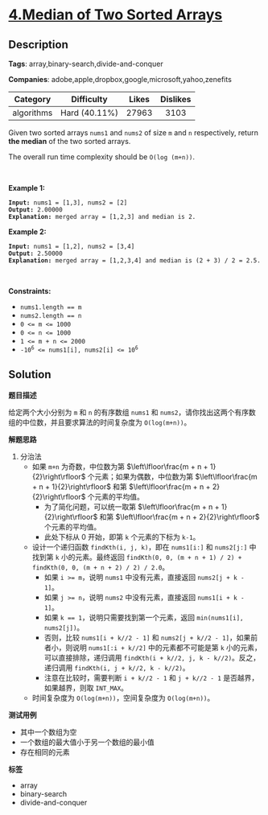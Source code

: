 # [4.Median of Two Sorted Arrays](https://leetcode.com/problems/median-of-two-sorted-arrays/description/)

## Description

**Tags**: array,binary-search,divide-and-conquer

**Companies**: adobe,apple,dropbox,google,microsoft,yahoo,zenefits

|  Category  |  Difficulty   | Likes | Dislikes |
| :--------: | :-----------: | :---: | :------: |
| algorithms | Hard (40.11%) | 27963 |   3103   |

<p>Given two sorted arrays <code>nums1</code> and <code>nums2</code> of size <code>m</code> and <code>n</code> respectively, return <strong>the median</strong> of the two sorted arrays.</p>
<p>The overall run time complexity should be <code>O(log (m+n))</code>.</p>
<p>&nbsp;</p>
<p><strong class="example">Example 1:</strong></p>
<pre><code><strong>Input:</strong> nums1 = [1,3], nums2 = [2]
<strong>Output:</strong> 2.00000
<strong>Explanation:</strong> merged array = [1,2,3] and median is 2.</code></pre>
<p><strong class="example">Example 2:</strong></p>
<pre><code><strong>Input:</strong> nums1 = [1,2], nums2 = [3,4]
<strong>Output:</strong> 2.50000
<strong>Explanation:</strong> merged array = [1,2,3,4] and median is (2 + 3) / 2 = 2.5.</code></pre>
<p>&nbsp;</p>
<p><strong>Constraints:</strong></p>
<ul>
  <li><code>nums1.length == m</code></li>
  <li><code>nums2.length == n</code></li>
  <li><code>0 &lt;= m &lt;= 1000</code></li>
  <li><code>0 &lt;= n &lt;= 1000</code></li>
  <li><code>1 &lt;= m + n &lt;= 2000</code></li>
  <li><code>-10<sup>6</sup> &lt;= nums1[i], nums2[i] &lt;= 10<sup>6</sup></code></li>
</ul>

## Solution

**题目描述**

给定两个大小分别为 `m` 和 `n` 的有序数组 `nums1` 和 `nums2`，请你找出这两个有序数组的中位数，并且要求算法的时间复杂度为 `O(log(m+n))`。

**解题思路**

1. 分治法
   - 如果 `m+n` 为奇数，中位数为第 $\left\lfloor\frac{m + n + 1}{2}\right\rfloor$ 个元素；如果为偶数，中位数为第 $\left\lfloor\frac{m + n + 1}{2}\right\rfloor$ 和第 $\left\lfloor\frac{m + n + 2}{2}\right\rfloor$ 个元素的平均值。
     - 为了简化问题，可以统一取第 $\left\lfloor\frac{m + n + 1}{2}\right\rfloor$ 和第 $\left\lfloor\frac{m + n + 2}{2}\right\rfloor$ 个元素的平均值。
     - 此处下标从 0 开始，即第 `k` 个元素的下标为 `k-1`。
   - 设计一个递归函数 `findKth(i, j, k)`，即在 `nums1[i:]` 和 `nums2[j:]` 中找到第 `k` 小的元素。最终返回 `findKth(0, 0, (m + n + 1) / 2) + findKth(0, 0, (m + n + 2) / 2) / 2.0`。
     - 如果 `i >= m`，说明 `nums1` 中没有元素，直接返回 `nums2[j + k - 1]`。
     - 如果 `j >= n`，说明 `nums2` 中没有元素，直接返回 `nums1[i + k - 1]`。
     - 如果 `k == 1`，说明只需要找到第一个元素，返回 `min(nums1[i], nums2[j])`。
     - 否则，比较 `nums1[i + k//2 - 1]` 和 `nums2[j + k//2 - 1]`，如果前者小，则说明 `nums1[:i + k//2]` 中的元素都不可能是第 `k` 小的元素，可以直接排除，递归调用 `findKth(i + k//2, j, k - k//2)`。反之，递归调用 `findKth(i, j + k//2, k - k//2)`。
     - 注意在比较时，需要判断 `i + k//2 - 1` 和 `j + k//2 - 1` 是否越界，如果越界，则取 `INT_MAX`。
   - 时间复杂度为 `O(log(m+n))`，空间复杂度为 `O(log(m+n))`。

**测试用例**

- 其中一个数组为空
- 一个数组的最大值小于另一个数组的最小值
- 存在相同的元素

**标签**

- array
- binary-search
- divide-and-conquer
